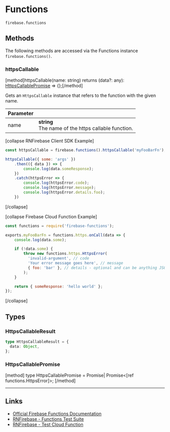 # Functions

```
firebase.functions
```

## Methods

The following methods are accessed via the Functions instance `firebase.functions()`.

### httpsCallable
[method]httpsCallable(name: string) returns (data?: any): [HttpsCallablePromise](#Types) => {};[/method]

Gets an `HttpsCallable` instance that refers to the function with the given name.

| Parameter |         |
| --------- | ------- |
| name      | **string** <br /> The name of the https callable function. |


[collapse RNFirebase Client SDK Example]
```js
const httpsCallable = firebase.functions().httpsCallable('myFooBarFn');

httpsCallable({ some: 'args' })
    .then(({ data }) => {
        console.log(data.someResponse);
    })
    .catch(httpsError => {
        console.log(httpsError.code);
        console.log(httpsError.message);
        console.log(httpsError.details.foo);
    })
```
[/collapse]

[collapse Firebase Cloud Function Example]
```js
const functions = require('firebase-functions');

exports.myFooBarFn = functions.https.onCall(data => {
    console.log(data.some);

    if (!data.some) {
        throw new functions.https.HttpsError(
          'invalid-argument', // code
          'Your error message goes here', // message
          { foo: 'bar' }, // details - optional and can be anything JSON serializable
        );
    }

    return { someResponse: 'hello world' };
});
```
[/collapse]


## Types

### HttpsCallableResult

```ts
type HttpsCallableResult = {
  data: Object,
};
```

### HttpsCallablePromise

[method] type HttpsCallablePromise = Promise<HttpsCallableResult>| Promise<[ref functions.HttpsError]>; [/method]


----

## Links

 - [Official Firebase Functions Documentation](https://firebase.google.com/docs/functions/callable)
 - [RNFirebase - Functions Test Suite](https://github.com/invertase/react-native-firebase/blob/master/bridge/e2e/functions/functions.e2e.js)
 - [RNFirebase - Test Cloud Function](https://github.com/invertase/react-native-firebase/tree/master/bridge/functions)